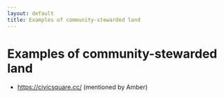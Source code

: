 ```yaml
---
layout: default
title: Examples of community-stewarded land
---
```

# Examples of community-stewarded land 

- https://civicsquare.cc/ (mentioned by Amber)

